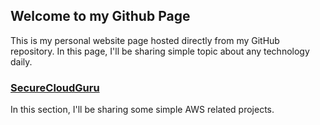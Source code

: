 ## Welcome to my Github Page

This is my personal website page hosted directly from my GitHub repository. In this page, I'll be sharing simple topic about any technology daily.

### [SecureCloudGuru](securecloudguru.github.io)
In this section, I'll be sharing some simple AWS related projects.
